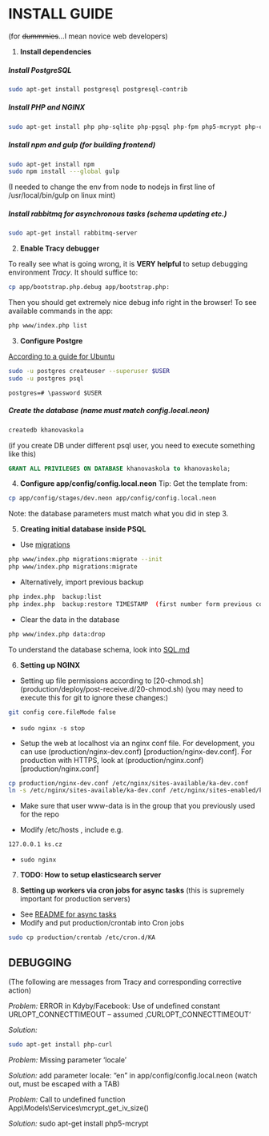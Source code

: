 INSTALL GUIDE
=============

(for ~~dummmies~~...I mean novice web developers)


1. **Install dependencies**

##### Install PostgreSQL
```sh
sudo apt-get install postgresql postgresql-contrib
```

##### Install PHP and NGINX
```sh
sudo apt-get install php php-sqlite php-pgsql php-fpm php5-mcrypt php-curl
```

##### Install npm and gulp (for building frontend)
```sh
sudo apt-get install npm
sudo npm install ---global gulp
```
(I needed to change the env from node to nodejs in first line of /usr/local/bin/gulp on linux mint)

##### Install rabbitmq for asynchronous tasks (schema updating etc.)
```sh
sudo apt-get install rabbitmq-server
```

2. **Enable Tracy debugger**

To really see what is going wrong, it is **VERY helpful** to setup debugging environment *Tracy*. It should suffice to:
```sh
cp app/bootstrap.php.debug app/bootstrap.php:
```

Then you should get extremely nice debug info right in the browser!
To see available commands in the app:
```sh
php www/index.php list
```

3. **Configure Postgre**

  [According to a guide for Ubuntu](https://help.ubuntu.com/community/PostgreSQL)
```sh
sudo -u postgres createuser --superuser $USER
sudo -u postgres psql
```
```
postgres=# \password $USER
```

##### Create the database (name must match config.local.neon)

```sh
createdb khanovaskola
```

(if you create DB under different psql user, you need to execute something like this)
```sql
GRANT ALL PRIVILEGES ON DATABASE khanovaskola to khanovaskola;
```


4. **Configure app/config/config.local.neon**
Tip: Get the template from:

```sh
cp app/config/stages/dev.neon app/config/config.local.neon
```
Note: the database parameters must match what you did in step 3.


5. **Creating initial database inside PSQL**
 - Use [migrations](https://github.com/nextras/migrations)

 ```sh
php www/index.php migrations:migrate --init
php www/index.php migrations:migrate
 ```



 - Alternatively, import previous backup
```sh
php index.php  backup:list
php index.php  backup:restore TIMESTAMP  (first number form previous command)
```
 - Clear the data in the database
```sh
php www/index.php data:drop
```
To understand the database schema, look into [SQL.md](SQL.md)

6. **Setting up NGINX**

  - Setting up file permissions according to [20-chmod.sh] (production/deploy/post-receive.d/20-chmod.sh)
   (you may need to execute this for git to ignore these changes:)
   ```sh
   git config core.fileMode false
   ```
  - `sudo nginx -s stop`

  - Setup the web at localhost via an nginx conf file. For development, you can use (production/nginx-dev.conf) [production/nginx-dev.conf]. For production with HTTPS, look at (production/nginx.conf)[production/nginx.conf]
   ```sh
   cp production/nginx-dev.conf /etc/nginx/sites-available/ka-dev.conf
   ln -s /etc/nginx/sites-available/ka-dev.conf /etc/nginx/sites-enabled/ka-dev.conf
   ```
 - Make sure that user www-data is in the group that you previously used for the repo

 - Modify /etc/hosts , include e.g.
```
127.0.0.1 ks.cz 
```

 - `sudo nginx`




7. **TODO: How to setup elasticsearch server**




8. **Setting up workers via cron jobs for async tasks**
  (this is supremely important for production servers)
 - See [README for async tasks](doc/async-task.md)
 - Modify and put production/crontab into Cron jobs
  ```sh
sudo cp production/crontab /etc/cron.d/KA
  ```

DEBUGGING
---------
(The following are messages from Tracy and corresponding corrective action)

*Problem:*
   ERROR in Kdyby/Facebook: Use of undefined constant URLOPT_CONNECTTIMEOUT – assumed ‚CURLOPT_CONNECTTIMEOUT‘

*Solution:*
   ```sh
   sudo apt-get install php-curl
   ```

*Problem:*
  Missing parameter ‘locale’

*Solution:*
  add parameter locale: “en” in app/config/config.local.neon (watch out, must be escaped with a TAB)

*Problem:*
   Call to undefined function App\Models\Services\mcrypt_get_iv_size() 

*Solution:*
   sudo apt-get install php5-mcrypt

